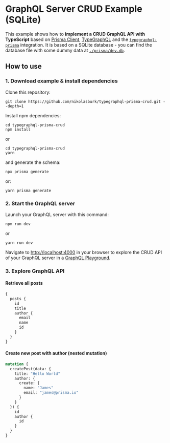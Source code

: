 # GraphQL Server CRUD Example (SQLite)

This example shows how to **implement a CRUD GraphQL API with TypeScript** based on [Prisma Client](https://github.com/prisma/prisma2/blob/master/docs/prisma-client-js/api.md), [TypeGraphQL](https://typegraphql.com/) and the [`typegraphql-prisma`](https://www.npmjs.com/package/typegraphql-prisma) integration. It is based on a SQLite database - you can find the database file with some dummy data at [`./prisma/dev.db`](./prisma/dev.db).

## How to use

### 1. Download example & install dependencies

Clone this repository:

```
git clone https://github.com/nikolasburk/typegraphql-prisma-crud.git --depth=1
```

Install npm dependencies:

```
cd typegraphql-prisma-crud
npm install
```

or 

```
cd typegraphql-prisma-crud
yarn
```


and generate the schema:

```
npx prisma generate
```

or:

```
yarn prisma generate
```


### 2. Start the GraphQL server

Launch your GraphQL server with this command:

```
npm run dev
```

or 

```
yarn run dev
```


Navigate to [http://localhost:4000](http://localhost:4000) in your browser to explore the CRUD API of your GraphQL server in a [GraphQL Playground](https://github.com/prisma/graphql-playground). 


### 3. Explore GraphQL API

#### Retrieve all posts

```graphql
{
  posts {
    id
    title
    author {
      email
      name
      id
    }
  }
}
```

#### Create new post with author (nested mutation)

```graphql
mutation {
  createPost(data: {
    title: "Hello World"
    author: {
      create: {
        name: "James"
        email: "james@prisma.io"
      }
    }
  }) {
    id
    author {
      id
    }
  }
}
```
